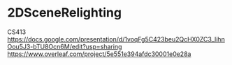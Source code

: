 # 2DSceneRelighting
CS413
https://docs.google.com/presentation/d/1voqFg5C423beu2QcHX0ZC3_lihnOou5J3-bTU8Ocn6M/edit?usp=sharing
https://www.overleaf.com/project/5e551e394afdc30001e0e28a
